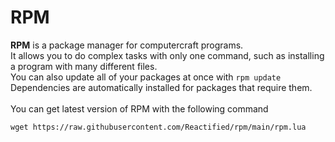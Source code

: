 # RPM
**RPM** is a package manager for computercraft programs.<br>
It allows you to do complex tasks with only one command, such as installing a program with many different files.<br>
You can also update all of your packages at once with ``rpm update``<br>
Dependencies are automatically installed for packages that require them.<br>
<br>
You can get latest version of RPM with the following command
```
wget https://raw.githubusercontent.com/Reactified/rpm/main/rpm.lua
```
